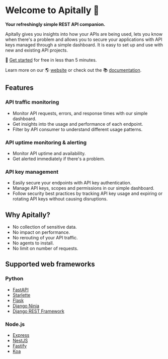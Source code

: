 # Welcome to Apitally 👋

**Your refreshingly simple REST API companion.**

Apitally gives you insights into how your APIs are being used, lets you know when there's a problem and allows you to secure your applications with API keys managed through a simple dashboard. It is easy to set up and use with new and existing API projects.

🚀 [Get started](https://docs.apitally.io/quickstart) for free in less than 5 minutes.

Learn more on our 🌎 [website](https://apitally.io) or check out the 📚 [documentation](https://docs.apitally.io).

## Features

### API traffic monitoring

- Monitor API requests, errors, and response times with our simple dashboard.
- Get insights into the usage and performance of each endpoint.
- Filter by API consumer to understand different usage patterns.

### API uptime monitoring & alerting

- Monitor API uptime and availability.
- Get alerted immediately if there's a problem.

### API key management

- Easily secure your endpoints with API key authentication.
- Manage API keys, scopes and permissions in our simple dashboard.
- Follow security best practices by tracking API key usage and expiring or rotating API keys without causing disruptions.

## Why Apitally?

- No collection of sensitive data.
- No impact on performance.
- No rerouting of your API traffic.
- No agents to install.
- No limit on number of requests.

## Supported web frameworks

### Python

- [FastAPI](https://github.com/tiangolo/fastapi)
- [Starlette](https://github.com/encode/starlette)
- [Flask](https://github.com/pallets/flask)
- [Django Ninja](https://github.com/vitalik/django-ninja)
- [Django REST Framework](https://github.com/encode/django-rest-framework)

### Node.js

- [Express](https://github.com/expressjs/express)
- [NestJS](https://github.com/nestjs/nest)
- [Fastify](https://github.com/fastify/fastify)
- [Koa](https://github.com/koajs/koa)
